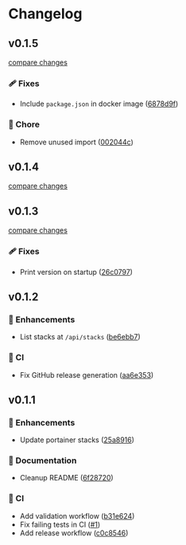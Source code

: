 # Changelog

## v0.1.5

[compare changes](https://github.com/aklinker1/portainer-stack-webhook/compare/v0.1.4...v0.1.5)

### 🩹 Fixes

- Include `package.json` in docker image ([6878d9f](https://github.com/aklinker1/portainer-stack-webhook/commit/6878d9f))

### 🏡 Chore

- Remove unused import ([002044c](https://github.com/aklinker1/portainer-stack-webhook/commit/002044c))

## v0.1.4

[compare changes](https://github.com/aklinker1/portainer-stack-webhook/compare/v0.1.3...v0.1.4)

## v0.1.3

[compare changes](https://github.com/aklinker1/portainer-stack-webhook/compare/v0.1.2...v0.1.3)

### 🩹 Fixes

- Print version on startup ([26c0797](https://github.com/aklinker1/portainer-stack-webhook/commit/26c0797))

## v0.1.2

### 🚀 Enhancements

- List stacks at `/api/stacks` ([be6ebb7](https://github.com/aklinker1/portainer-stack-webhook/commit/be6ebb7))

### 🤖 CI

- Fix GitHub release generation ([aa6e353](https://github.com/aklinker1/portainer-stack-webhook/commit/aa6e353))

## v0.1.1

### 🚀 Enhancements

- Update portainer stacks ([25a8916](https://github.com/aklinker1/portainer-stack-webhook/commit/25a8916))

### 📖 Documentation

- Cleanup README ([6f28720](https://github.com/aklinker1/portainer-stack-webhook/commit/6f28720))

### 🤖 CI

- Add validation workflow ([b31e624](https://github.com/aklinker1/portainer-stack-webhook/commit/b31e624))
- Fix failing tests in CI ([#1](https://github.com/aklinker1/portainer-stack-webhook/pull/1))
- Add release workflow ([c0c8546](https://github.com/aklinker1/portainer-stack-webhook/commit/c0c8546))
